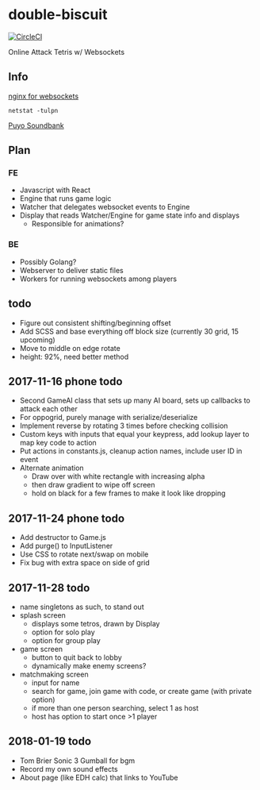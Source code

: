 # double-biscuit

[![CircleCI](https://circleci.com/gh/mpaulweeks/double-biscuit/tree/master.svg?style=svg)](https://circleci.com/gh/mpaulweeks/double-biscuit/tree/master)

Online Attack Tetris w/ Websockets

## Info

[nginx for websockets](https://www.nginx.com/blog/websocket-nginx/)

```
netstat -tulpn
```

[Puyo Soundbank](https://puyonexus.com/forum/viewtopic.php?t=211)

## Plan

### FE
- Javascript with React
- Engine that runs game logic
- Watcher that delegates websocket events to Engine
- Display that reads Watcher/Engine for game state info and displays
  - Responsible for animations?

### BE
- Possibly Golang?
- Webserver to deliver static files
- Workers for running websockets among players

## todo
- Figure out consistent shifting/beginning offset
- Add SCSS and base everything off block size (currently 30 grid, 15 upcoming)
- Move to middle on edge rotate
- height: 92%, need better method

## 2017-11-16 phone todo
- Second GameAI class that sets up many AI board, sets up callbacks to attack each other
- For oppogrid, purely manage with serialize/deserialize
- Implement reverse by rotating 3 times before checking collision
- Custom keys with inputs that equal your keypress, add lookup layer to map key code to action
- Put actions in constants.js, cleanup action names, include user ID in event
- Alternate animation
  - Draw over with white rectangle with increasing alpha
  - then draw gradient to wipe off screen
  - hold on black for a few frames to make it look like dropping

## 2017-11-24 phone todo
- Add destructor to Game.js
- Add purge() to InputListener
- Use CSS to rotate next/swap on mobile
- Fix bug with extra space on side of grid

## 2017-11-28 todo
- name singletons as such, to stand out
- splash screen
  - displays some tetros, drawn by Display
  - option for solo play
  - option for group play
- game screen
  - button to quit back to lobby
  - dynamically make enemy screens?
- matchmaking screen
  - input for name
  - search for game, join game with code, or create game (with private option)
  - if more than one person searching, select 1 as host
  - host has option to start once >1 player

## 2018-01-19 todo
  - Tom Brier Sonic 3 Gumball for bgm
  - Record my own sound effects
  - About page (like EDH calc) that links to YouTube
